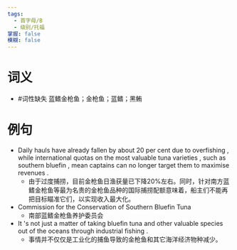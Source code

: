 ```yaml
---
tags:
  - 首字母/B
  - 级别/托福
掌握: false
模糊: false
---
```

# 词义
- #词性缺失 蓝鳍金枪鱼；金枪鱼；蓝鳍；黑鲔
# 例句
- Daily hauls have already fallen by about 20 per cent due to overfishing , while international quotas on the most valuable tuna varieties , such as southern bluefin , mean captains can no longer target them to maximise revenues .
	- 由于过度捕捞，目前金枪鱼日渔获量已下降20%左右。同时，针对南方蓝鳍金枪鱼等最为名贵的金枪鱼品种的国际捕捞配额意味着，船主们不能再把目标瞄准它们，以实现收入最大化。
- Commission for the Conservation of Southern Bluefin Tuna
	- 南部蓝鳍金枪鱼养护委员会
- It 's not just a matter of taking bluefin tuna and other valuable species out of the oceans through industrial fishing .
	- 事情并不仅仅是工业化的捕鱼导致的金枪鱼和其它海洋经济物种减少。
